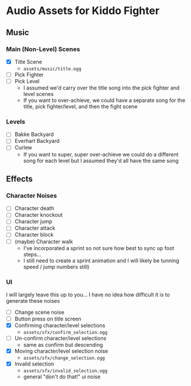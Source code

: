 # Audio Assets for Kiddo Fighter

## Music

### Main (Non-Level) Scenes

- [x] Title Scene
  - `assets/music/title.ogg`
- [ ] Pick Fighter
- [ ] Pick Level
  - I assumed we'd carry over the title song into the pick fighter and level scenes
  - If you want to over-achieve, we could have a separate song for the title, pick
    fighter/level, and then the fight scene

### Levels

- [ ] Bakke Backyard
- [ ] Everhart Backyard
- [ ] Curlew
  - If you want to super, super over-achieve we could do a different song for each
    level but I assumed they'd all have the same song

## Effects

### Character Noises

- [ ] Character death
- [ ] Character knockout
- [ ] Character jump
- [ ] Character attack
- [ ] Character block
- [ ] (maybe) Character walk
  - I've incorporated a sprint so not sure how best to sync up foot steps...
  - I still need to create a sprint animation and I will likely be tunning
    speed / jump numbers still)

### UI

I will largely leave this up to you... I have no idea how difficult it is to generate
these noises

- [ ] Change scene noise
- [ ] Button press on title screen
- [x] Confirming character/level selections
  - `assets/sfx/confirm_selection.ogg`
- [ ] Un-confirm character/level selections
  - same as confirm but descending
- [x] Moving character/level selection noise
  - `assets/sfx/change_selection.ogg`
- [x] Invalid selection
  - `assets/sfx/invalid_selection.ogg`
  - general "don't do that!" ui noise
